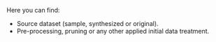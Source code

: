 Here you can find:
* Source dataset (sample, synthesized or original).
* Pre-processing, pruning or any other applied initial data treatment.